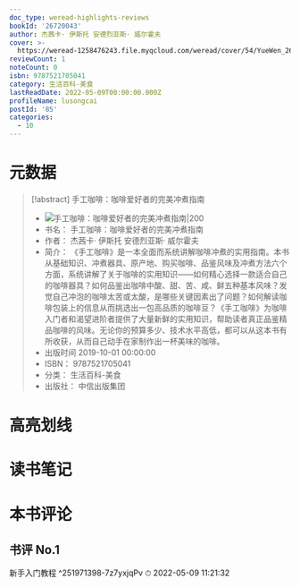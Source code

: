 ```yaml
---
doc_type: weread-highlights-reviews
bookId: '26720043'
author: 杰茜卡· 伊斯托 安德烈亚斯· 威尔霍夫
cover: >-
  https://weread-1258476243.file.myqcloud.com/weread/cover/54/YueWen_26720043/t7_YueWen_26720043.jpg
reviewCount: 1
noteCount: 0
isbn: 9787521705041
category: 生活百科-美食
lastReadDate: 2022-05-09T00:00:00.000Z
profileName: lusongcai
postId: '85'
categories:
  - 10
---
```

# 元数据
> [!abstract] 手工咖啡：咖啡爱好者的完美冲煮指南
> - ![ 手工咖啡：咖啡爱好者的完美冲煮指南|200](https://weread-1258476243.file.myqcloud.com/weread/cover/54/YueWen_26720043/t7_YueWen_26720043.jpg)
> - 书名： 手工咖啡：咖啡爱好者的完美冲煮指南
> - 作者： 杰茜卡· 伊斯托 安德烈亚斯· 威尔霍夫
> - 简介： 《手工咖啡》是一本全面而系统讲解咖啡冲煮的实用指南。本书从基础知识、冲煮器具、原产地、购买咖啡、品鉴风味及冲煮方法六个方面，系统讲解了关于咖啡的实用知识——如何精心选择一款适合自己的咖啡器具？如何品鉴出咖啡中酸、甜、苦、咸、鲜五种基本风味？发觉自己冲泡的咖啡太苦或太酸，是哪些关键因素出了问题？如何解读咖啡包装上的信息从而挑选出一包高品质的咖啡豆？《手工咖啡》为咖啡入门者和渴望进阶者提供了大量新鲜的实用知识，帮助读者真正品鉴精品咖啡的风味。无论你的预算多少、技术水平高低，都可以从这本书有所收获，从而自己动手在家制作出一杯美味的咖啡。
> - 出版时间 2019-10-01 00:00:00
> - ISBN： 9787521705041
> - 分类： 生活百科-美食
> - 出版社： 中信出版集团

# 高亮划线

# 读书笔记

# 本书评论

## 书评 No.1 
新手入门教程  ^251971398-7z7yxjqPv
⏱ 2022-05-09 11:21:32
